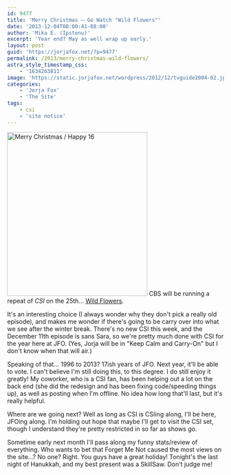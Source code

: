 ```yaml
---
id: 9477
title: 'Merry Christmas — Go Watch "Wild Flowers"'
date: '2013-12-04T08:00:41-08:00'
author: 'Mika E. (Ipstenu)'
excerpt: 'Year end? May as well wrap up early.'
layout: post
guid: 'https://jorjafox.net/?p=9477'
permalink: /2013/merry-christmas-wild-flowers/
astra_style_timestamp_css:
    - '1634263811'
image: 'https://static.jorjafox.net/wordpress/2012/12/tvguide2004-02.jpg'
categories:
    - 'Jorja Fox'
    - 'The Site'
tags:
    - csi
    - 'site notice'
---
```


<img class="alignleft size-large wp-image-6117" alt="Merry Christmas / Happy 16" src="//static.jorjafox.net/wordpress/2012/12/tvguide2004-02.jpg" width="326" height="380" /> CBS will be running a repeat of <em>CSI</em> on the 25th... <a href="https://jorjafox.net/wiki/Wild_Flowers">Wild Flowers</a>.

It's an interesting choice (I always wonder why they don't pick a really old episode), and makes me wonder if there's going to be carry over into what we see after the winter break. There's no new CSI this week, and the December 11th episode is sans Sara, so we're pretty much done with CSI for the year here at JFO. (Yes, Jorja will be in "Keep Calm and Carry-On" but I don't know when that will air.)

Speaking of that... 1996 to 2013? 17ish years of JFO. Next year, it'll be able to vote. I can't believe I'm still doing this, to this degree. I do still enjoy it greatly! My coworker, who is a CSI fan, has been helping out a lot on the back end (she did the redesign and has been fixing code/speeding things up), as well as posting when I'm offline. No idea how long that'll last, but it's really helpful.

Where are we going next? Well as long as CSI is CSIing along, I'll be here, JFOing along. I'm holding out hope that maybe I'll get to visit the CSI set, though I understand they're pretty restricted in so far as shows go.

Sometime early next month I'll pass along my funny stats/review of everything. Who wants to bet that Forget Me Not caused the most views on the site...? No one? Right. You guys have a great holiday! Tonight's the last night of Hanukkah, and my best present was a SkillSaw. Don't judge me!
